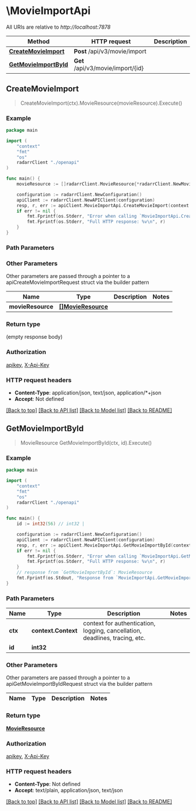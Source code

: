 # \MovieImportApi

All URIs are relative to *http://localhost:7878*

Method | HTTP request | Description
------------- | ------------- | -------------
[**CreateMovieImport**](MovieImportApi.md#CreateMovieImport) | **Post** /api/v3/movie/import | 
[**GetMovieImportById**](MovieImportApi.md#GetMovieImportById) | **Get** /api/v3/movie/import/{id} | 



## CreateMovieImport

> CreateMovieImport(ctx).MovieResource(movieResource).Execute()



### Example

```go
package main

import (
    "context"
    "fmt"
    "os"
    radarrClient "./openapi"
)

func main() {
    movieResource := []radarrClient.MovieResource{*radarrClient.NewMovieResource()} // []MovieResource |  (optional)

    configuration := radarrClient.NewConfiguration()
    apiClient := radarrClient.NewAPIClient(configuration)
    resp, r, err := apiClient.MovieImportApi.CreateMovieImport(context.Background()).MovieResource(movieResource).Execute()
    if err != nil {
        fmt.Fprintf(os.Stderr, "Error when calling `MovieImportApi.CreateMovieImport``: %v\n", err)
        fmt.Fprintf(os.Stderr, "Full HTTP response: %v\n", r)
    }
}
```

### Path Parameters



### Other Parameters

Other parameters are passed through a pointer to a apiCreateMovieImportRequest struct via the builder pattern


Name | Type | Description  | Notes
------------- | ------------- | ------------- | -------------
 **movieResource** | [**[]MovieResource**](MovieResource.md) |  | 

### Return type

 (empty response body)

### Authorization

[apikey](../README.md#apikey), [X-Api-Key](../README.md#X-Api-Key)

### HTTP request headers

- **Content-Type**: application/json, text/json, application/*+json
- **Accept**: Not defined

[[Back to top]](#) [[Back to API list]](../README.md#documentation-for-api-endpoints)
[[Back to Model list]](../README.md#documentation-for-models)
[[Back to README]](../README.md)


## GetMovieImportById

> MovieResource GetMovieImportById(ctx, id).Execute()



### Example

```go
package main

import (
    "context"
    "fmt"
    "os"
    radarrClient "./openapi"
)

func main() {
    id := int32(56) // int32 | 

    configuration := radarrClient.NewConfiguration()
    apiClient := radarrClient.NewAPIClient(configuration)
    resp, r, err := apiClient.MovieImportApi.GetMovieImportById(context.Background(), id).Execute()
    if err != nil {
        fmt.Fprintf(os.Stderr, "Error when calling `MovieImportApi.GetMovieImportById``: %v\n", err)
        fmt.Fprintf(os.Stderr, "Full HTTP response: %v\n", r)
    }
    // response from `GetMovieImportById`: MovieResource
    fmt.Fprintf(os.Stdout, "Response from `MovieImportApi.GetMovieImportById`: %v\n", resp)
}
```

### Path Parameters


Name | Type | Description  | Notes
------------- | ------------- | ------------- | -------------
**ctx** | **context.Context** | context for authentication, logging, cancellation, deadlines, tracing, etc.
**id** | **int32** |  | 

### Other Parameters

Other parameters are passed through a pointer to a apiGetMovieImportByIdRequest struct via the builder pattern


Name | Type | Description  | Notes
------------- | ------------- | ------------- | -------------


### Return type

[**MovieResource**](MovieResource.md)

### Authorization

[apikey](../README.md#apikey), [X-Api-Key](../README.md#X-Api-Key)

### HTTP request headers

- **Content-Type**: Not defined
- **Accept**: text/plain, application/json, text/json

[[Back to top]](#) [[Back to API list]](../README.md#documentation-for-api-endpoints)
[[Back to Model list]](../README.md#documentation-for-models)
[[Back to README]](../README.md)

